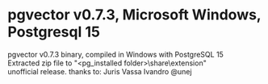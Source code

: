 # pgvector v0.7.3, Microsoft Windows, Postgresql 15
pgvector v0.7.3 binary, compiled in Windows with PostgreSQL 15
<br>
Extracted zip file to "<pg_installed folder>\share\extension\"
<br>
unofficial release.
thanks to: Juris Vassa Ivandro @unej
